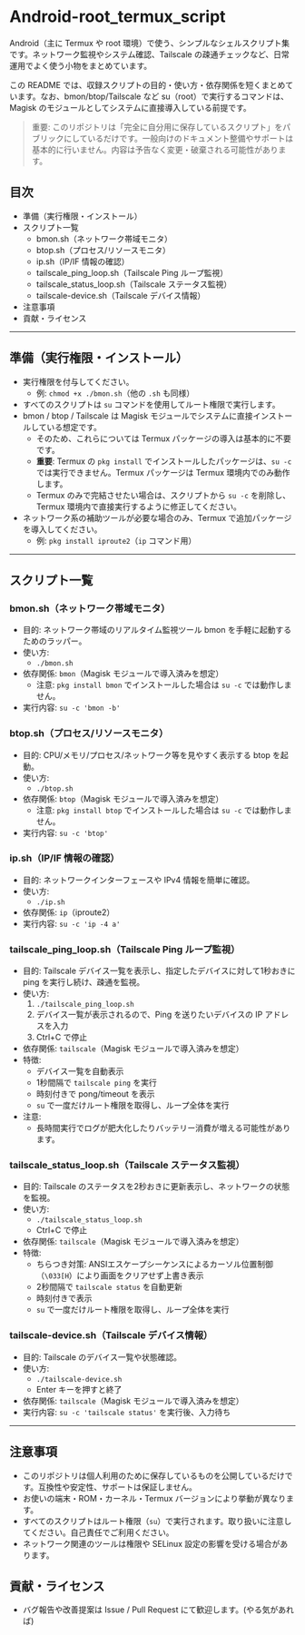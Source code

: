 # Android-root_termux_script

Android（主に Termux や root 環境）で使う、シンプルなシェルスクリプト集です。ネットワーク監視やシステム確認、Tailscale の疎通チェックなど、日常運用でよく使う小物をまとめています。

この README では、収録スクリプトの目的・使い方・依存関係を短くまとめています。なお、bmon/btop/Tailscale など su（root）で実行するコマンドは、Magisk のモジュールとしてシステムに直接導入している前提です。

> 重要: このリポジトリは「完全に自分用に保存しているスクリプト」をパブリックにしているだけです。一般向けのドキュメント整備やサポートは基本的に行いません。内容は予告なく変更・破棄される可能性があります。

## 目次

- 準備（実行権限・インストール）
- スクリプト一覧
  - bmon.sh（ネットワーク帯域モニタ）
  - btop.sh（プロセス/リソースモニタ）
  - ip.sh（IP/IF 情報の確認）
  - tailscale_ping_loop.sh（Tailscale Ping ループ監視）
  - tailscale_status_loop.sh（Tailscale ステータス監視）
  - tailscale-device.sh（Tailscale デバイス情報）
- 注意事項
- 貢献・ライセンス

---

## 準備（実行権限・インストール）

- 実行権限を付与してください。
  - 例: `chmod +x ./bmon.sh`（他の `.sh` も同様）
- すべてのスクリプトは `su` コマンドを使用してルート権限で実行します。
- bmon / btop / Tailscale は Magisk モジュールでシステムに直接インストールしている想定です。
  - そのため、これらについては Termux パッケージの導入は基本的に不要です。
  - **重要**: Termux の `pkg install` でインストールしたパッケージは、`su -c` では実行できません。Termux パッケージは Termux 環境内でのみ動作します。
  - Termux のみで完結させたい場合は、スクリプトから `su -c` を削除し、Termux 環境内で直接実行するように修正してください。
- ネットワーク系の補助ツールが必要な場合のみ、Termux で追加パッケージを導入してください。
  - 例: `pkg install iproute2`（`ip` コマンド用）

---

## スクリプト一覧

### bmon.sh（ネットワーク帯域モニタ）

- 目的: ネットワーク帯域のリアルタイム監視ツール bmon を手軽に起動するためのラッパー。
- 使い方:
  - `./bmon.sh`
- 依存関係: `bmon`（Magisk モジュールで導入済みを想定）
  - 注意: `pkg install bmon` でインストールした場合は `su -c` では動作しません。
- 実行内容: `su -c 'bmon -b'`

### btop.sh（プロセス/リソースモニタ）

- 目的: CPU/メモリ/プロセス/ネットワーク等を見やすく表示する btop を起動。
- 使い方:
  - `./btop.sh`
- 依存関係: `btop`（Magisk モジュールで導入済みを想定）
  - 注意: `pkg install btop` でインストールした場合は `su -c` では動作しません。
- 実行内容: `su -c 'btop'`

### ip.sh（IP/IF 情報の確認）

- 目的: ネットワークインターフェースや IPv4 情報を簡単に確認。
- 使い方:
  - `./ip.sh`
- 依存関係: `ip`（iproute2）
- 実行内容: `su -c 'ip -4 a'`

### tailscale_ping_loop.sh（Tailscale Ping ループ監視）

- 目的: Tailscale デバイス一覧を表示し、指定したデバイスに対して1秒おきに ping を実行し続け、疎通を監視。
- 使い方:
  1. `./tailscale_ping_loop.sh`
  2. デバイス一覧が表示されるので、Ping を送りたいデバイスの IP アドレスを入力
  3. Ctrl+C で停止
- 依存関係: `tailscale`（Magisk モジュールで導入済みを想定）
- 特徴:
  - デバイス一覧を自動表示
  - 1秒間隔で `tailscale ping` を実行
  - 時刻付きで pong/timeout を表示
  - `su` で一度だけルート権限を取得し、ループ全体を実行
- 注意:
  - 長時間実行でログが肥大化したりバッテリー消費が増える可能性があります。

### tailscale_status_loop.sh（Tailscale ステータス監視）

- 目的: Tailscale のステータスを2秒おきに更新表示し、ネットワークの状態を監視。
- 使い方:
  - `./tailscale_status_loop.sh`
  - Ctrl+C で停止
- 依存関係: `tailscale`（Magisk モジュールで導入済みを想定）
- 特徴:
  - ちらつき対策: ANSIエスケープシーケンスによるカーソル位置制御（`\033[H`）により画面をクリアせず上書き表示
  - 2秒間隔で `tailscale status` を自動更新
  - 時刻付きで表示
  - `su` で一度だけルート権限を取得し、ループ全体を実行

### tailscale-device.sh（Tailscale デバイス情報）

- 目的: Tailscale のデバイス一覧や状態確認。
- 使い方:
  - `./tailscale-device.sh`
  - Enter キーを押すと終了
- 依存関係: `tailscale`（Magisk モジュールで導入済みを想定）
- 実行内容: `su -c 'tailscale status'` を実行後、入力待ち

---

## 注意事項

- このリポジトリは個人利用のために保存しているものを公開しているだけです。互換性や安定性、サポートは保証しません。
- お使いの端末・ROM・カーネル・Termux バージョンにより挙動が異なります。
- すべてのスクリプトはルート権限（`su`）で実行されます。取り扱いに注意してください。自己責任でご利用ください。
- ネットワーク関連のツールは権限や SELinux 設定の影響を受ける場合があります。

## 貢献・ライセンス

- バグ報告や改善提案は Issue / Pull Request にて歓迎します。(やる気があれば)
